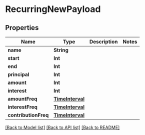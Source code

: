 # RecurringNewPayload

## Properties
Name | Type | Description | Notes
------------ | ------------- | ------------- | -------------
**name** | **String** |  | 
**start** | **Int** |  | 
**end** | **Int** |  | 
**principal** | **Int** |  | 
**amount** | **Int** |  | 
**interest** | **Int** |  | 
**amountFreq** | [**TimeInterval**](TimeInterval.md) |  | 
**interestFreq** | [**TimeInterval**](TimeInterval.md) |  | 
**contributionFreq** | [**TimeInterval**](TimeInterval.md) |  | 

[[Back to Model list]](../README.md#documentation-for-models) [[Back to API list]](../README.md#documentation-for-api-endpoints) [[Back to README]](../README.md)


